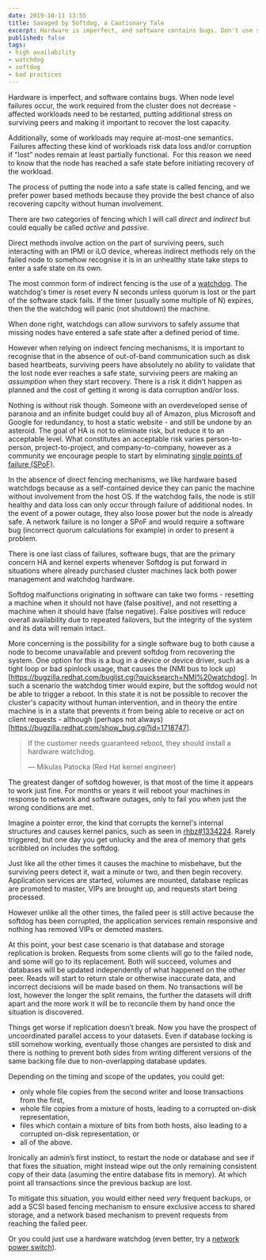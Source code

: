 ```yaml
---
date: 2019-10-11 13:55
title: Savaged by Softdog, a Cautionary Tale
excerpt: Hardware is imperfect, and software contains bugs. Don't use software based watchdogs and expect to survive the latter.
published: false
tags:
- high availability
- watchdog
- softdog
- bad practices
---
```


Hardware is imperfect, and software contains bugs. When node level failures occur, the work required from the cluster does not decrease - affected workloads need to be restarted, putting additional stress on surviving peers and making it important to recover the lost capacity.

Additionally, some of workloads may require at-most-one semantics.  Failures affecting these kind of workloads risk data loss and/or corruption if "lost" nodes remain at least partially functional.  For this reason we need to know that the node has reached a safe state before initiating recovery of the workload.  

The process of putting the node into a safe state is called fencing, and we prefer power based methods because they provide the best chance of also recovering capcity without human involvement.

There are two categories of fencing which I will call _direct_ and _indirect_ but could equally be called _active_ and _passive_.

Direct methods involve action on the part of surviving peers, such interacting with an IPMI or iLO device, whereas indirect methods rely on the failed node to somehow recognise it is in an unhealthy state take steps to enter a safe state on its own.  

The most common form of indirect fencing is the use of a [watchdog](https://en.wikipedia.org/wiki/Watchdog_timer). The watchdog's timer is reset every N seconds unless quorum is lost or the part of the software stack fails.  If the timer (usually some multiple of N) expires, then the the watchdog will panic (not shutdown) the machine. 

When done right, watchdogs can allow survivors to safely assume that missing nodes have entered a safe state after a defined period of time.  

However when relying on indirect fencing mechanisms, it is important to recognise that in the absence of out-of-band communication such as disk based heartbeats, surviving peers have absolutely no ability to validate that the lost node ever reaches a safe state, surviving peers are making an *assumption* when they start recovery.   There is a risk it didn’t happen as planned and the cost of getting it wrong is data corruption and/or loss.

Nothing is without risk though.  Someone with an overdeveloped sense of paranoia and an infinite budget could buy all of Amazon, plus Microsoft and Google for redundancy, to host a static website - and still be undone by an asteroid.  The goal of HA is not to eliminate risk, but reduce it to an acceptable level.  What constitutes an acceptable risk varies person-to-person, project-to-project, and company-to-company, however as a community we encourage people to start by eliminating [single points of failure (SPoF)](https://en.wikipedia.org/wiki/Single_point_of_failure).

In the absence of direct fencing mechanisms, we like hardware based watchdogs because as a self-contained device they can panic the machine without involvement from the host OS.  If the watchdog fails, the node is still healthy and data loss can only occur through failure of additional nodes.  In the event of a power outage, they also loose power but the node is already safe. A network failure is no longer a SPoF and would require a software bug (incorrect quorum calculations for example) in order to present a problem.  

There is one last class of failures, software bugs, that are the primary concern HA and kernel experts whenever Softdog is put forward in situations where already purchased cluster machines lack both power management and watchdog hardware.

Softdog malfunctions originating in software can take two forms - resetting a machine when it should not have (false positive), and not resetting a machine when it should have (false negative). False positives will reduce overall availability due to repeated failovers, but the integrity of the system and its data will remain intact.

More concerning is the possibility for a single software bug to both cause a node to become unavailable and prevent softdog from recovering the system.   One option for this is a bug in a device or device driver, such as a tight loop or bad spinlock usage, that causes the (NMI bus to lock up)[https://bugzilla.redhat.com/buglist.cgi?quicksearch=NMI%20watchdog].  In such a scenario the watchdog timer would expire, but the softdog would not be able to trigger a reboot.  In this state it is not be possible to recover the cluster's capacity without human intervention, and in theory the entire machine is in a state that prevents it from being able to receive or act on client requests - although (perhaps not always)[https://bugzilla.redhat.com/show_bug.cgi?id=1718747].

> If the customer needs guaranteed reboot, they should install a hardware watchdog.
>
>   &mdash; Mikulas Patocka (Red Hat kernel engineer)

The greatest danger of softdog however, is that most of the time it appears to work just fine.  For months or years it will reboot your machines in response to network and software outages, only to fail you when just the wrong conditions are met.  

Imagine a pointer error, the kind that corrupts the kernel's internal structures and causes kernel panics, such as seen in [rhbz#1334224](https://bugzilla.redhat.com/show_bug.cgi?id=1334224).  Rarely triggered, but one day you get unlucky and the area of memory that gets scribbled on includes the softdog.

Just like all the other times it causes the machine to misbehave, but the surviving peers detect it, wait a minute or two, and then begin recovery.  Application services are started, volumes are mounted, database replicas are promoted to master, VIPs are brought up, and requests start being processed.  

However unlike all the other times, the failed peer is still active because the softdog has been corrupted, the application services remain responsive and nothing has removed VIPs or demoted masters.

At this point, your best case scenario is that database and storage replication is broken.  Requests from some clients will go to the failed node, and some will go to its replacement.  Both will succeed, volumes and databases will be updated independently of what happened on the other peer.  Reads will start to return stale or otherwise inaccurate data, and incorrect decisions will be made based on them.  No transactions will be lost, however the longer the split remains, the further the datasets will drift apart and the more work it will be to reconcile them by hand once the situation is discovered.

Things get worse if replication doesn’t break.  Now you have the prospect of uncoordinated parallel access to your datasets.  Even if database locking is still somehow working, eventually those changes are persisted to disk and there is nothing to prevent both sides from writing different versions of the same backing file due to non-overlapping database updates.  

Depending on the timing and scope of the updates, you could get:

- only whole file copies from the second writer and loose transactions from the first,
- whole file copies from a mixture of hosts, leading to a corrupted on-disk representation,
- files which contain a mixture of bits from both hosts, also leading to a corrupted on-disk representation, or
- all of the above. 

Ironically an admin’s first instinct, to restart the node or database and see if that fixes the situation, might instead wipe out the only remaining consistent copy of their data (asuming the entire database fits in memory).  At which point all transactions since the previous backup are lost.

To mitigate this situation, you would either need *very* frequent backups, or add a SCSI based fencing mechanism to ensure exclusive access to shared storage, and a network based mechanism to prevent requests from reaching the failed peer.

Or you could just use a hardware watchdog (even better, try a [network power switch](https://www.apc.com/shop/us/en/categories/power-distribution/rack-power-distribution/metered-rack-pdu/N-wj7jiz)).
